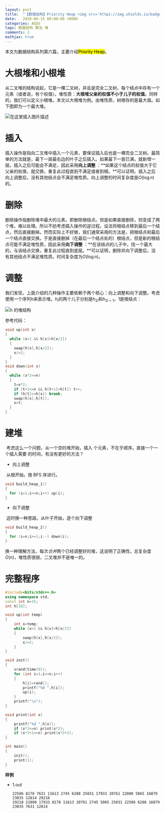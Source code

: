```yaml
---
layout: post
title:  "【数据结构】Priority Heap <img src='https://img.shields.io/badge/-原创-019733?style=flat'>"
date:   2020-06-15 00:00:00 +0800
categories: A&DS
tags: 数据结构 算法 堆
comments: 1
mathjax: true
---
```


本文为数据结构系列第六篇，主要介绍<mark>Priority Heap</mark>。

# 大根堆和小根堆

​           从二叉堆的结构说起，它是一棵二叉树，并且是完全二叉树，每个结点中存有一个元素（或者说，有个权值）。堆性质：**大根堆父亲的权值不小于儿子的权值**。同样的，我们可以定义小根堆。本文以大根堆为例。由堆性质，树根存的是最大值。如下图即为一个最大堆。

![在这里插入图片描述](https://raw.githubusercontent.com/WCY-dt/PictureBed/master/2020/12/1b3f86357be5135a4b744ce490b502d0-d435cd.png)

# 插入

​           插入操作是指向二叉堆中插入一个元素，要保证插入后也是一棵完全二叉树。最简单的方法就是，最下一层最右边的叶子之后插入。如果最下一层已满，就新增一层。插入之后可能会不满足，因此采用**向上调整** ：**如果这个结点的权值大于它父亲的权值，就交换，重复此过程直到不满足或者到根。**可以证明，插入之后向上调整后，没有其他结点会不满足堆性质。向上调整的时间复杂度是$O(\log{n})$的。

# 删除

​           删除操作指删除堆中最大的元素，即删除根结点。但是如果直接删除，则变成了两个堆，难以处理。所以不妨考虑插入操作的逆过程，设法将根结点移到最后一个结点，然后直接删掉。然而实际上不好做，我们通常采用的方法是，把根结点和最后一个结点直接交换。于是直接删掉（在最后一个结点处的）根结点，但是新的根结点可能不满足堆性质，因此采用**向下调整** ：**在该结点的儿子中，找一个最大的，与该结点交换，重复此过程直到底层。**可以证明，删除并向下调整后，没有其他结点不满足堆性质。时间复杂度为$O(\log{n})$。

# 调整

​           我们发现，上面介绍的几种操作主要依赖于两个核心：向上调整和向下调整。考虑使用一个序列$h$来表示堆。$h_i$的两个儿子分别是$h_{2i}$和$h_{2i+1}$，$1$是根结点：

![h 的堆结构](https://raw.githubusercontent.com/WCY-dt/PictureBed/master/2020/12/3b4b8e98f4183d86620694744e8837a1-20803d.png)

参考代码：

```cpp
void up(int x)
{
  while (x>1 && h[x]>h[x/2]) 
  {
    swap(h[x],h[x/2]);
    x/=2;
  }
}
void down(int x)
{
  while (x*2<=n)
  {
    t=x*2;
    if (t+1<=n && h[t+1]>h[t]) t++;
    if (h[t]<=h[x]) break;
    swap(h[x],h[t]);
    x=t;
  }
}
```

# 建堆

​           考虑这么一个问题，从一个空的堆开始，插入 个元素，不在乎顺序。直接一个一个插入需要 的时间，有没有更好的方法？

- 向上调整

​           从根开始，按 BFS 序进行。

```cpp
void build_heap_1() 
{
  for (i=1;i<=n;i++) up(i);
}
```

- 向下调整

​           这时换一种思路，从叶子开始，逐个向下调整

```cpp
void build_heap_2()
{
  for (i=n;i>=1;i--) down(i);
}
```

​           换一种理解方法，每次*合并*两个已经调整好的堆，这说明了正确性。总复杂度$O(n)$，堆性质很弱，二叉堆并不是唯一的。

# 完整程序

```cpp
#include<bits/stdc++.h>
using namespace std;
const int n=15;
int h[16];

void up(int temp)
{
	int x=temp;
	while (x>1 && h[x]>h[x/2]) 
	{
		swap(h[x],h[x/2]);
		x/=2;
	}
}

void init()
{
	srand(time(0));
	for (int i=1;i<=n;i++)
	{
		h[i]=rand();
		printf("%d ",h[i]);
		up(i);
	}
	printf("\n");
}

void print(int x)
{
	printf("%d ",h[x]);
	if (x*2<=n) print(x*2);
	if (x*2+1<=n) print(x*2+1);
}

int main()
{
	init();
	print(1);
}
```

**样例**

- 1.out

  ```
  22586 8178 7631 11613 2745 6208 25031 17933 20761 22800 5065 16879 23035 12814 29218
  29218 22800 17933 8178 11613 20761 2745 5065 25031 22586 6208 16879 23035 7631 12814
  ```

